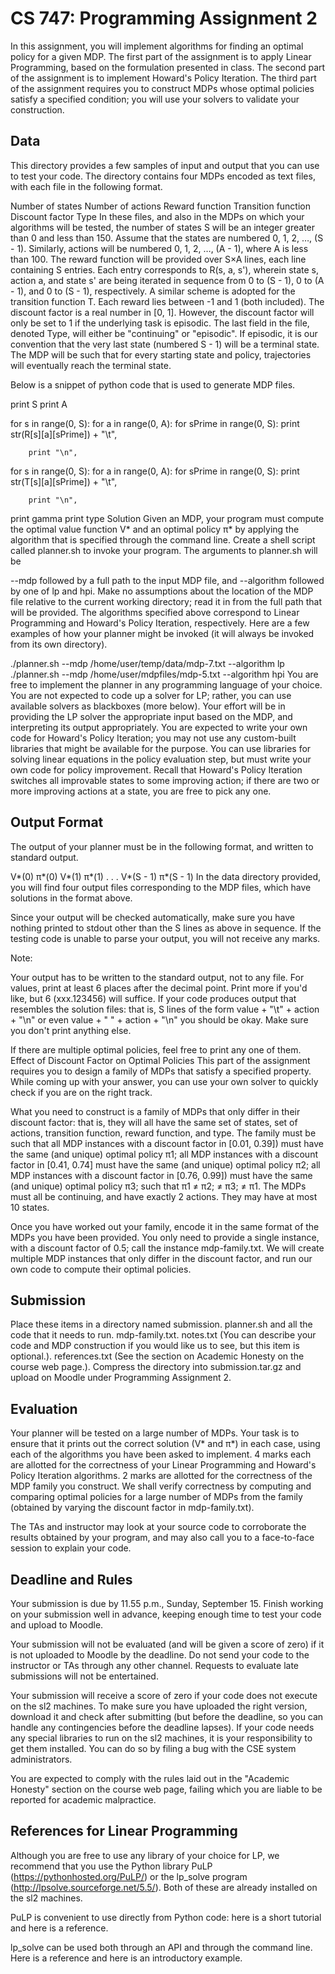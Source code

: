 # CS 747: Programming Assignment 2
In this assignment, you will implement algorithms for finding an optimal policy for a given MDP. The first part of the assignment is to apply Linear Programming, based on the formulation presented in class. The second part of the assignment is to implement Howard's Policy Iteration. The third part of the assignment requires you to construct MDPs whose optimal policies satisfy a specified condition; you will use your solvers to validate your construction.

## Data
This directory provides a few samples of input and output that you can use to test your code. The directory contains four MDPs encoded as text files, with each file in the following format.

Number of states
Number of actions
Reward function
Transition function
Discount factor
Type
In these files, and also in the MDPs on which your algorithms will be tested, the number of states S will be an integer greater than 0 and less than 150. Assume that the states are numbered 0, 1, 2, …, (S - 1). Similarly, actions will be numbered 0, 1, 2, …, (A - 1), where A is less than 100. The reward function will be provided over S×A lines, each line containing S entries. Each entry corresponds to R(s, a, s'), wherein state s, action a, and state s' are being iterated in sequence from 0 to (S - 1), 0 to (A - 1), and 0 to (S - 1), respectively. A similar scheme is adopted for the transition function T. Each reward lies between -1 and 1 (both included). The discount factor is a real number in [0, 1]. However, the discount factor will only be set to 1 if the underlying task is episodic. The last field in the file, denoted Type, will either be "continuing" or "episodic". If episodic, it is our convention that the very last state (numbered S - 1) will be a terminal state. The MDP will be such that for every starting state and policy, trajectories will eventually reach the terminal state.

Below is a snippet of python code that is used to generate MDP files.

print S
print A

for s in range(0, S):
    for a in range(0, A):
        for sPrime in range(0, S):
            print str(R[s][a][sPrime]) + "\t",

        print "\n",

for s in range(0, S):
    for a in range(0, A):
        for sPrime in range(0, S):
            print str(T[s][a][sPrime]) + "\t",

        print "\n",

print gamma
print type
Solution
Given an MDP, your program must compute the optimal value function V* and an optimal policy π* by applying the algorithm that is specified through the command line. Create a shell script called planner.sh to invoke your program. The arguments to planner.sh will be

--mdp followed by a full path to the input MDP file, and
--algorithm followed by one of lp and hpi.
Make no assumptions about the location of the MDP file relative to the current working directory; read it in from the full path that will be provided. The algorithms specified above correspond to Linear Programming and Howard's Policy Iteration, respectively. Here are a few examples of how your planner might be invoked (it will always be invoked from its own directory).

./planner.sh --mdp /home/user/temp/data/mdp-7.txt --algorithm lp
./planner.sh --mdp /home/user/mdpfiles/mdp-5.txt --algorithm hpi
You are free to implement the planner in any programming language of your choice. You are not expected to code up a solver for LP; rather, you can use available solvers as blackboxes (more below). Your effort will be in providing the LP solver the appropriate input based on the MDP, and interpreting its output appropriately. You are expected to write your own code for Howard's Policy Iteration; you may not use any custom-built libraries that might be available for the purpose. You can use libraries for solving linear equations in the policy evaluation step, but must write your own code for policy improvement. Recall that Howard's Policy Iteration switches all improvable states to some improving action; if there are two or more improving actions at a state, you are free to pick any one.

## Output Format
The output of your planner must be in the following format, and written to standard output.

V*(0)   π*(0)
V*(1)   π*(1)
.
.
.
V*(S - 1)   π*(S - 1)
In the data directory provided, you will find four output files corresponding to the MDP files, which have solutions in the format above.

Since your output will be checked automatically, make sure you have nothing printed to stdout other than the S lines as above in sequence. If the testing code is unable to parse your output, you will not receive any marks.

Note:

Your output has to be written to the standard output, not to any file.
For values, print at least 6 places after the decimal point. Print more if you'd like, but 6 (xxx.123456) will suffice.
If your code produces output that resembles the solution files: that is, S lines of the form
value + "\t" + action + "\n"
or even
value + " " + action + "\n"
you should be okay. Make sure you don't print anything else.

If there are multiple optimal policies, feel free to print any one of them.
Effect of Discount Factor on Optimal Policies
This part of the assignment requires you to design a family of MDPs that satisfy a specified property. While coming up with your answer, you can use your own solver to quickly check if you are on the right track.

What you need to construct is a family of MDPs that only differ in their discount factor: that is, they will all have the same set of states, set of actions, transition function, reward function, and type. The family must be such that all MDP instances with a discount factor in [0.01, 0.39]) must have the same (and unique) optimal policy π1; all MDP instances with a discount factor in [0.41, 0.74] must have the same (and unique) optimal policy π2; all MDP instances with a discount factor in [0.76, 0.99]) must have the same (and unique) optimal policy π3; such that π1 ≠ π2; ≠ π3; ≠ π1. The MDPs must all be continuing, and have exactly 2 actions. They may have at most 10 states.

Once you have worked out your family, encode it in the same format of the MDPs you have been provided. You only need to provide a single instance, with a discount factor of 0.5; call the instance mdp-family.txt. We will create multiple MDP instances that only differ in the discount factor, and run our own code to compute their optimal policies.

## Submission
Place these items in a directory named submission.
planner.sh and all the code that it needs to run.
mdp-family.txt.
notes.txt (You can describe your code and MDP construction if you would like us to see, but this item is optional.).
references.txt (See the section on Academic Honesty on the course web page.).
Compress the directory into submission.tar.gz and upload on Moodle under Programming Assignment 2.

## Evaluation
Your planner will be tested on a large number of MDPs. Your task is to ensure that it prints out the correct solution (V* and π*) in each case, using each of the algorithms you have been asked to implement. 4 marks each are allotted for the correctness of your Linear Programming and Howard's Policy Iteration algorithms. 2 marks are allotted for the correctness of the MDP family you construct. We shall verify correctness by computing and comparing optimal policies for a large number of MDPs from the family (obtained by varying the discount factor in mdp-family.txt).

The TAs and instructor may look at your source code to corroborate the results obtained by your program, and may also call you to a face-to-face session to explain your code.

## Deadline and Rules
Your submission is due by 11.55 p.m., Sunday, September 15. Finish working on your submission well in advance, keeping enough time to test your code and upload to Moodle.

Your submission will not be evaluated (and will be given a score of zero) if it is not uploaded to Moodle by the deadline. Do not send your code to the instructor or TAs through any other channel. Requests to evaluate late submissions will not be entertained.

Your submission will receive a score of zero if your code does not execute on the sl2 machines. To make sure you have uploaded the right version, download it and check after submitting (but before the deadline, so you can handle any contingencies before the deadline lapses). If your code needs any special libraries to run on the sl2 machines, it is your responsibility to get them installed. You can do so by filing a bug with the CSE system administrators.

You are expected to comply with the rules laid out in the "Academic Honesty" section on the course web page, failing which you are liable to be reported for academic malpractice.

## References for Linear Programming
Although you are free to use any library of your choice for LP, we recommend that you use the Python library PuLP (https://pythonhosted.org/PuLP/) or the lp_solve program (http://lpsolve.sourceforge.net/5.5/). Both of these are already installed on the sl2 machines.

PuLP is convenient to use directly from Python code: here is a short tutorial and here is a reference.

lp_solve can be used both through an API and through the command line. Here is a reference and here is an introductory example.
